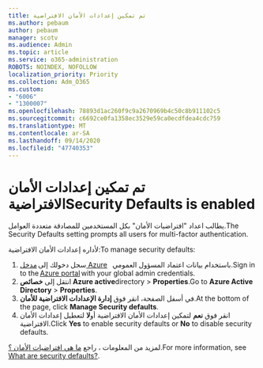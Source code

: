 ```yaml
---
title: تم تمكين إعدادات الأمان الافتراضية
ms.author: pebaum
author: pebaum
manager: scotv
ms.audience: Admin
ms.topic: article
ms.service: o365-administration
ROBOTS: NOINDEX, NOFOLLOW
localization_priority: Priority
ms.collection: Adm_O365
ms.custom:
- "6006"
- "1300007"
ms.openlocfilehash: 78893d1ac260f9c9a2670969b4c50c8b911102c5
ms.sourcegitcommit: c6692ce0fa1358ec3529e59ca0ecdfdea4cdc759
ms.translationtype: MT
ms.contentlocale: ar-SA
ms.lasthandoff: 09/14/2020
ms.locfileid: "47740353"
---
```

# <a name="security-defaults-is-enabled"></a><span data-ttu-id="e2cc7-102">تم تمكين إعدادات الأمان الافتراضية</span><span class="sxs-lookup"><span data-stu-id="e2cc7-102">Security Defaults is enabled</span></span>

<span data-ttu-id="e2cc7-103">يطالب اعداد "افتراضيات الأمان" بكل المستخدمين للمصادقة متعددة العوامل.</span><span class="sxs-lookup"><span data-stu-id="e2cc7-103">The Security Defaults setting prompts all users for multi-factor authentication.</span></span>

<span data-ttu-id="e2cc7-104">لأداره إعدادات الأمان الافتراضية:</span><span class="sxs-lookup"><span data-stu-id="e2cc7-104">To manage security defaults:</span></span>

1. <span data-ttu-id="e2cc7-105">سجل دخولك إلى [مدخل Azure](https://ms.portal.azure.com/)   باستخدام بيانات اعتماد المسؤول العمومي.</span><span class="sxs-lookup"><span data-stu-id="e2cc7-105">Sign in to the [Azure portal](https://ms.portal.azure.com/) with your global admin credentials.</span></span>
2. <span data-ttu-id="e2cc7-106">انتقل إلى **خصائص Azure active**directory  >  **Properties**.</span><span class="sxs-lookup"><span data-stu-id="e2cc7-106">Go to **Azure Active Directory** > **Properties**.</span></span>
3. <span data-ttu-id="e2cc7-107">في أسفل الصفحة، انقر فوق **إدارة الإعدادات الافتراضية للأمان**.</span><span class="sxs-lookup"><span data-stu-id="e2cc7-107">At the bottom of the page, click **Manage Security defaults**.</span></span>
4. <span data-ttu-id="e2cc7-108">انقر فوق **نعم** لتمكين إعدادات الأمان الافتراضية أو**لا** لتعطيل إعدادات الأمان الافتراضية.</span><span class="sxs-lookup"><span data-stu-id="e2cc7-108">Click **Yes** to enable security defaults or **No** to disable security defaults.</span></span>

<span data-ttu-id="e2cc7-109">لمزيد من المعلومات ، راجع [ما هي افتراضيات الأمان ؟](https://docs.microsoft.com/azure/active-directory/fundamentals/concept-fundamentals-security-defaults).</span><span class="sxs-lookup"><span data-stu-id="e2cc7-109">For more information, see [What are security defaults?](https://docs.microsoft.com/azure/active-directory/fundamentals/concept-fundamentals-security-defaults).</span></span>